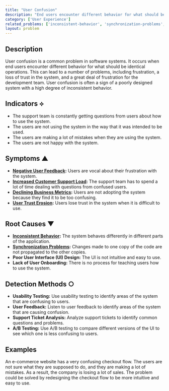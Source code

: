 ```yaml
---
title: "User Confusion"
description: "End users encounter different behavior for what should be identical operations, leading to frustration and a loss of trust in the system."
category: ['User Experience']
related_problems: ['inconsistent-behavior', 'synchronization-problems', 'negative-user-feedback']
layout: problem
---
```


## Description
User confusion is a common problem in software systems. It occurs when end users encounter different behavior for what should be identical operations. This can lead to a number of problems, including frustration, a loss of trust in the system, and a great deal of frustration for the development team. User confusion is often a sign of a poorly designed system with a high degree of inconsistent behavior.

## Indicators ⟡
- The support team is constantly getting questions from users about how to use the system.
- The users are not using the system in the way that it was intended to be used.
- The users are making a lot of mistakes when they are using the system.
- The users are not happy with the system.

## Symptoms ▲
- **[Negative User Feedback](negative-user-feedback.md):** Users are vocal about their frustration with the system.
- **[Increased Customer Support Load](increased-customer-support-load.md):** The support team has to spend a lot of time dealing with questions from confused users.
- **[Declining Business Metrics](declining-business-metrics.md):** Users are not adopting the system because they find it to be too confusing.
- **[User Trust Erosion](user-trust-erosion.md):** Users lose trust in the system when it is difficult to use.

## Root Causes ▼
- **[Inconsistent Behavior](inconsistent-behavior.md):** The system behaves differently in different parts of the application.
- **[Synchronization Problems](synchronization-problems.md):** Changes made to one copy of the code are not propagated to the other copies.
- **Poor User Interface (UI) Design:** The UI is not intuitive and easy to use.
- **Lack of User Onboarding:** There is no process for teaching users how to use the system.

## Detection Methods ○
- **Usability Testing:** Use usability testing to identify areas of the system that are confusing to users.
- **User Feedback:** Listen to user feedback to identify areas of the system that are causing confusion.
- **Support Ticket Analysis:** Analyze support tickets to identify common questions and problems.
- **A/B Testing:** Use A/B testing to compare different versions of the UI to see which one is less confusing to users.

## Examples
An e-commerce website has a very confusing checkout flow. The users are not sure what they are supposed to do, and they are making a lot of mistakes. As a result, the company is losing a lot of sales. The problem could be solved by redesigning the checkout flow to be more intuitive and easy to use.
